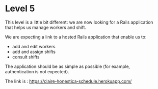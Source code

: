 # Level 5

This level is a little bit different: we are now looking for a Rails application that helps us manage workers and shift.

We are expecting a link to a hosted Rails application that enable us to:
- add and edit workers
- add and assign shifts
- consult shifts

The application should be as simple as possible (for example, authentication is not expected).

The link is : https://claire-honestica-schedule.herokuapp.com/
